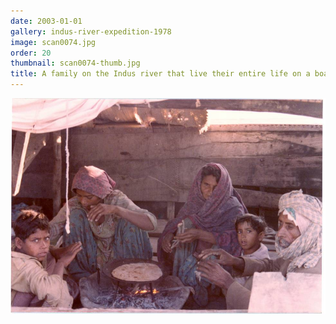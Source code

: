 ```yaml
---
date: 2003-01-01
gallery: indus-river-expedition-1978
image: scan0074.jpg
order: 20
thumbnail: scan0074-thumb.jpg
title: A family on the Indus river that live their entire life on a boat.
---
```


![A family on the Indus river that live their entire life on a boat.](./scan0074.jpg)